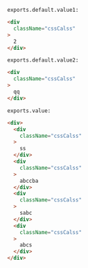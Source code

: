 `exports.default.value1:`

```HTML
<div
  className="cssCalss"
>
  2
</div>
```


`exports.default.value2:`

```HTML
<div
  className="cssCalss"
>
  qq
</div>
```


`exports.value:`

```HTML
<div>
  <div
    className="cssCalss"
  >
    ss
  </div>
  <div
    className="cssCalss"
  >
    abccba
  </div>
  <div
    className="cssCalss"
  >
    sabc
  </div>
  <div
    className="cssCalss"
  >
    abcs
  </div>
</div>
```